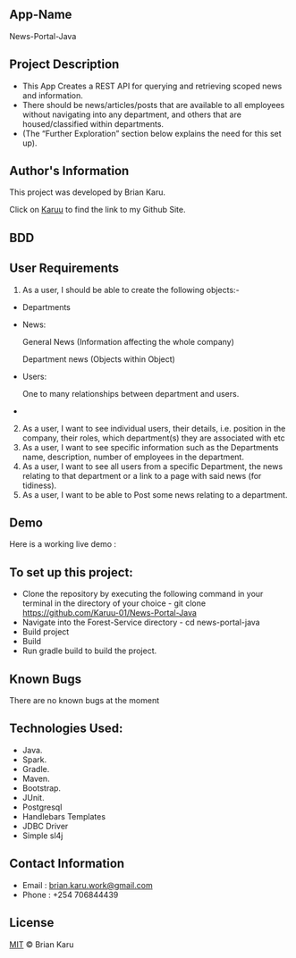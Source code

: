 ## App-Name
News-Portal-Java
## Project Description
- This App Creates a REST API for querying and retrieving scoped news and information. 
- There should be news/articles/posts that are available to all employees without navigating into any department, and others that are housed/classified within departments.
- (The “Further Exploration” section below explains the need for this set up).

## Author's Information
This project was developed by Brian Karu.

Click on [Karuu](https://github.com/Karuu-01) to find the link to my Github Site.

## BDD
## User Requirements
1. As a user, I should be able to create the following objects:-
- Departments

- News:

  General News (Information affecting the whole company)

  Department news (Objects within Object)

- Users:

  One to many relationships between department and users. 
- 
2. As a user, I want to see individual users, their details, i.e. position in the company, their roles, which department(s) they are associated with etc
3. As a user, I want to see specific information such as the Departments name, description, number of employees in the department.
4. As a user, I want to see all users from a specific Department, the news relating to that department or a link to a page with said news (for tidiness).
5. As a user, I want to be able to Post some news relating to a department.

## Demo
Here is a working live demo :

## To set up this project:

- Clone the repository by executing the following command in your terminal in the directory of your choice - git clone https://github.com/Karuu-01/News-Portal-Java
- Navigate into the Forest-Service directory - cd news-portal-java
- Build project
- Build
- Run gradle build to build the project.

## Known Bugs
There are no known bugs at the moment

## Technologies Used:
- Java.
- Spark.
- Gradle.
- Maven.
- Bootstrap.
- JUnit.
- Postgresql
- Handlebars Templates
- JDBC Driver
- Simple sl4j

## Contact Information
- Email : brian.karu.work@gmail.com
- Phone : +254 706844439


## License
[MIT](License) © Brian Karu
